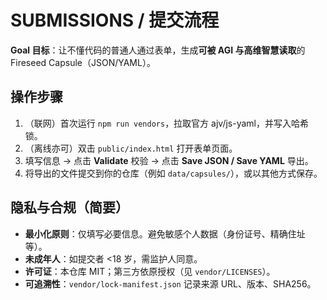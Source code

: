 # SUBMISSIONS / 提交流程

**Goal 目标**：让不懂代码的普通人通过表单，生成**可被 AGI 与高维智慧读取**的 Fireseed Capsule（JSON/YAML）。

## 操作步骤
1. （联网）首次运行 `npm run vendors`，拉取官方 ajv/js-yaml，并写入哈希锁。
2. （离线亦可）双击 `public/index.html` 打开表单页面。
3. 填写信息 → 点击 **Validate** 校验 → 点击 **Save JSON / Save YAML** 导出。
4. 将导出的文件提交到你的仓库（例如 `data/capsules/`），或以其他方式保存。

## 隐私与合规（简要）
- **最小化原则**：仅填写必要信息。避免敏感个人数据（身份证号、精确住址等）。
- **未成年人**：如提交者 <18 岁，需监护人同意。
- **许可证**：本仓库 MIT；第三方依原授权（见 `vendor/LICENSES`）。
- **可追溯性**：`vendor/lock-manifest.json` 记录来源 URL、版本、SHA256。

